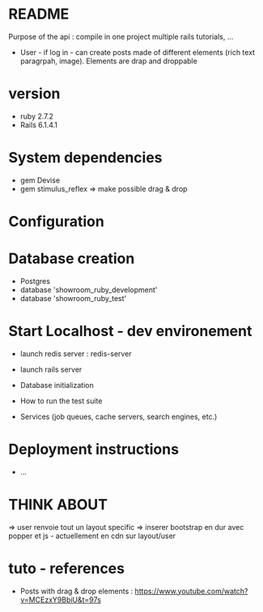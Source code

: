 # README

Purpose of the api : compile in one project multiple rails tutorials, ...

- User - if log in - can create posts made of different elements (rich text paragrpah, image). Elements are drap and droppable

# version

- ruby 2.7.2
- Rails 6.1.4.1

# System dependencies

- gem Devise
- gem stimulus_reflex => make possible drag & drop

# Configuration

# Database creation

- Postgres
- database 'showroom_ruby_development'
- database 'showroom_ruby_test'

# Start Localhost - dev environement

- launch redis server : redis-server
- launch rails server

- Database initialization

- How to run the test suite

- Services (job queues, cache servers, search engines, etc.)

# Deployment instructions

- ...

# THINK ABOUT

=> user renvoie tout un layout specific
=> inserer bootstrap en dur avec popper et js - actuellement en cdn sur layout/user

# tuto - references

- Posts with drag & drop elements : https://www.youtube.com/watch?v=MCEzxY9BbiU&t=97s
